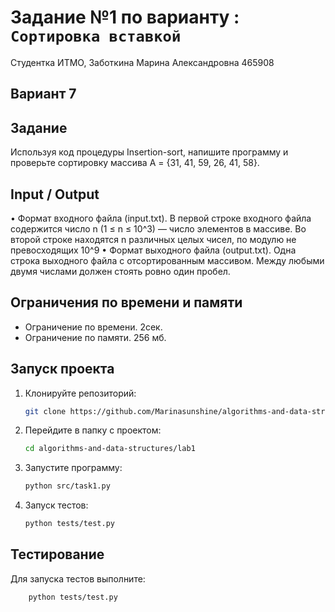 # Задание №1 по варианту  : `Сортировка вставкой`
Студентка ИТМО,  Заботкина Марина Александровна 465908

## Вариант 7

## Задание 
Используя код процедуры Insertion-sort, напишите программу и проверьте сортировку массива A = {31, 41, 59, 26, 41, 58}.

## Input / Output 

• Формат входного файла (input.txt). В первой строке входного файла содержится число n (1 ≤ n ≤ 10^3) — число элементов в массиве. Во второй
строке находятся n различных целых чисел, по модулю не превосходящих
10^9
• Формат выходного файла (output.txt). Одна строка выходного файла с
отсортированным массивом. Между любыми двумя числами должен стоять
ровно один пробел.

## Ограничения по времени и памяти

- Ограничение по времени. 2сек.
- Ограничение по памяти. 256 мб.


## Запуск проекта
1. Клонируйте репозиторий:
   ```bash
   git clone https://github.com/Marinasunshine/algorithms-and-data-structures.git
   ```
2. Перейдите в папку с проектом:
   ```bash
   cd algorithms-and-data-structures/lab1
   ```
3. Запустите программу:
   ```bash
   python src/task1.py
   ```

4. Запуск тестов:
   ```bash
   python tests/test.py
   ```


## Тестирование
Для запуска тестов выполните:
```bash
    python tests/test.py
```
